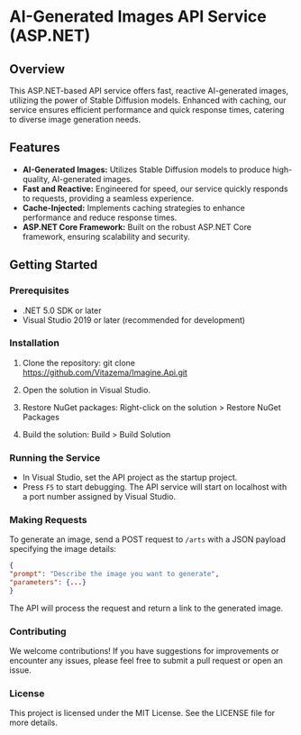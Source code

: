 # AI-Generated Images API Service (ASP.NET)

## Overview

This ASP.NET-based API service offers fast, reactive AI-generated images, utilizing the power of Stable Diffusion models. Enhanced with caching, our service ensures efficient performance and quick response times, catering to diverse image generation needs.

## Features

- **AI-Generated Images:** Utilizes Stable Diffusion models to produce high-quality, AI-generated images.
- **Fast and Reactive:** Engineered for speed, our service quickly responds to requests, providing a seamless experience.
- **Cache-Injected:** Implements caching strategies to enhance performance and reduce response times.
- **ASP.NET Core Framework:** Built on the robust ASP.NET Core framework, ensuring scalability and security.

## Getting Started

### Prerequisites

- .NET 5.0 SDK or later
- Visual Studio 2019 or later (recommended for development)

### Installation

1. Clone the repository:
git clone https://github.com/Vitazema/Imagine.Api.git

2. Open the solution in Visual Studio.
3. Restore NuGet packages:
Right-click on the solution > Restore NuGet Packages
4. Build the solution:
Build > Build Solution

### Running the Service

- In Visual Studio, set the API project as the startup project.
- Press `F5` to start debugging. The API service will start on localhost with a port number assigned by Visual Studio.

### Making Requests

To generate an image, send a POST request to `/arts` with a JSON payload specifying the image details:
```json
{
"prompt": "Describe the image you want to generate",
"parameters": {...}
}
```

The API will process the request and return a link to the generated image.

### Contributing
We welcome contributions! If you have suggestions for improvements or encounter any issues, please feel free to submit a pull request or open an issue.

### License
This project is licensed under the MIT License. See the LICENSE file for more details.
